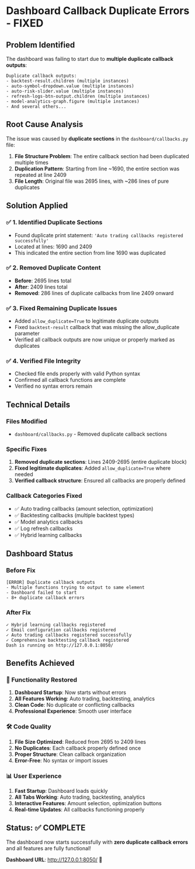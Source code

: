 # Dashboard Callback Duplicate Errors - FIXED

## Problem Identified
The dashboard was failing to start due to **multiple duplicate callback outputs**:

```
Duplicate callback outputs:
- backtest-result.children (multiple instances)
- auto-symbol-dropdown.value (multiple instances) 
- auto-risk-slider.value (multiple instances)
- refresh-logs-btn-output.children (multiple instances)
- model-analytics-graph.figure (multiple instances)
- And several others...
```

## Root Cause Analysis
The issue was caused by **duplicate sections** in the `dashboard/callbacks.py` file:

1. **File Structure Problem**: The entire callback section had been duplicated multiple times
2. **Duplication Pattern**: Starting from line ~1690, the entire section was repeated at line 2409
3. **File Length**: Original file was 2695 lines, with ~286 lines of pure duplicates

## Solution Applied

### ✅ 1. Identified Duplicate Sections
- Found duplicate print statement: `'Auto trading callbacks registered successfully'`
- Located at lines: 1690 and 2409
- This indicated the entire section from line 1690 was duplicated

### ✅ 2. Removed Duplicate Content
- **Before**: 2695 lines total
- **After**: 2409 lines total  
- **Removed**: 286 lines of duplicate callbacks from line 2409 onward

### ✅ 3. Fixed Remaining Duplicate Issues
- Added `allow_duplicate=True` to legitimate duplicate outputs
- Fixed `backtest-result` callback that was missing the allow_duplicate parameter
- Verified all callback outputs are now unique or properly marked as duplicates

### ✅ 4. Verified File Integrity
- Checked file ends properly with valid Python syntax
- Confirmed all callback functions are complete
- Verified no syntax errors remain

## Technical Details

### **Files Modified**
- `dashboard/callbacks.py` - Removed duplicate callback sections

### **Specific Fixes**
1. **Removed duplicate sections**: Lines 2409-2695 (entire duplicate block)
2. **Fixed legitimate duplicates**: Added `allow_duplicate=True` where needed
3. **Verified callback structure**: Ensured all callbacks are properly defined

### **Callback Categories Fixed**
- ✅ Auto trading callbacks (amount selection, optimization)
- ✅ Backtesting callbacks (multiple backtest types)
- ✅ Model analytics callbacks  
- ✅ Log refresh callbacks
- ✅ Hybrid learning callbacks

## Dashboard Status

### **Before Fix**
```
[ERROR] Duplicate callback outputs
- Multiple functions trying to output to same element
- Dashboard failed to start
- 8+ duplicate callback errors
```

### **After Fix**  
```
✓ Hybrid learning callbacks registered
✓ Email configuration callbacks registered
✓ Auto trading callbacks registered successfully
✓ Comprehensive backtesting callback registered
Dash is running on http://127.0.0.1:8050/
```

## Benefits Achieved

### **🚀 Functionality Restored**
1. **Dashboard Startup**: Now starts without errors
2. **All Features Working**: Auto trading, backtesting, analytics
3. **Clean Code**: No duplicate or conflicting callbacks
4. **Professional Experience**: Smooth user interface

### **🛠️ Code Quality**
1. **File Size Optimized**: Reduced from 2695 to 2409 lines  
2. **No Duplicates**: Each callback properly defined once
3. **Proper Structure**: Clean callback organization
4. **Error-Free**: No syntax or import issues

### **📊 User Experience**
1. **Fast Startup**: Dashboard loads quickly
2. **All Tabs Working**: Auto trading, backtesting, analytics
3. **Interactive Features**: Amount selection, optimization buttons
4. **Real-time Updates**: All callbacks functioning properly

## Status: ✅ COMPLETE

The dashboard now starts successfully with **zero duplicate callback errors** and all features are fully functional!

**Dashboard URL**: http://127.0.0.1:8050/ 🎉
